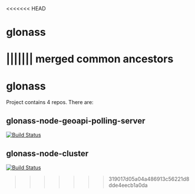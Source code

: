 <<<<<<< HEAD
# glonass
||||||| merged common ancestors
=======
# glonass
Project contains 4 repos. There are:

## glonass-node-geoapi-polling-server
[![Build Status](https://travis-ci.org/glonass-project/glonass-node-geoapi-polling-server.svg?branch=master)](https://travis-ci.org/glonass-project/glonass-node-geoapi-polling-server)

## glonass-node-cluster
[![Build Status](https://travis-ci.org/glonass-project/glonass-node-cluster.svg?branch=master)](https://travis-ci.org/glonass-project/glonass-node-cluster)

>>>>>>> 319017d05a04a486913c56221d8dde4eecb1a0da

